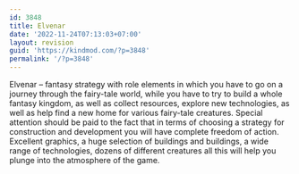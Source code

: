 ```yaml
---
id: 3848
title: Elvenar
date: '2022-11-24T07:13:03+07:00'
layout: revision
guid: 'https://kindmod.com/?p=3848'
permalink: '/?p=3848'
---
```


Elvenar – fantasy strategy with role elements in which you have to go on a journey through the fairy-tale world, while you have to try to build a whole fantasy kingdom, as well as collect resources, explore new technologies, as well as help find a new home for various fairy-tale creatures. Special attention should be paid to the fact that in terms of choosing a strategy for construction and development you will have complete freedom of action. Excellent graphics, a huge selection of buildings and buildings, a wide range of technologies, dozens of different creatures all this will help you plunge into the atmosphere of the game.